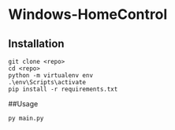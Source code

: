 # Windows-HomeControl

## Installation
```shell
git clone <repo>
cd <repo>
python -m virtualenv env
.\env\Scripts\activate
pip install -r requirements.txt
```
##Usage
```shell
py main.py
```
